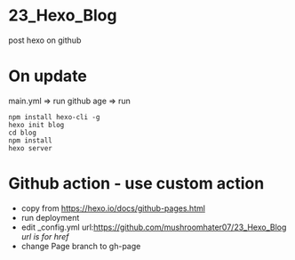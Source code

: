 # 23_Hexo_Blog

post hexo on github
# On update
main.yml => run
github age => run

```shell
npm install hexo-cli -g
hexo init blog
cd blog
npm install
hexo server
```
# Github action - use custom action
- copy from https://hexo.io/docs/github-pages.html
- run deployment
- edit _config.yml url:https://github.com/mushroomhater07/23_Hexo_Blog
*url is for <link> href*
- change Page branch to gh-page
